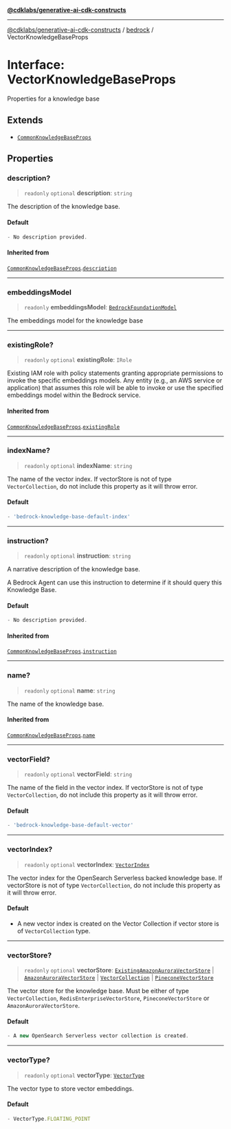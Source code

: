 [**@cdklabs/generative-ai-cdk-constructs**](../../../../README.md)

***

[@cdklabs/generative-ai-cdk-constructs](../../../../README.md) / [bedrock](../README.md) / VectorKnowledgeBaseProps

# Interface: VectorKnowledgeBaseProps

Properties for a knowledge base

## Extends

- [`CommonKnowledgeBaseProps`](CommonKnowledgeBaseProps.md)

## Properties

### description?

> `readonly` `optional` **description**: `string`

The description of the knowledge base.

#### Default

```ts
- No description provided.
```

#### Inherited from

[`CommonKnowledgeBaseProps`](CommonKnowledgeBaseProps.md).[`description`](CommonKnowledgeBaseProps.md#description)

***

### embeddingsModel

> `readonly` **embeddingsModel**: [`BedrockFoundationModel`](../classes/BedrockFoundationModel.md)

The embeddings model for the knowledge base

***

### existingRole?

> `readonly` `optional` **existingRole**: `IRole`

Existing IAM role with policy statements granting appropriate permissions
to invoke the specific embeddings models.
Any entity (e.g., an AWS service or application) that assumes
this role will be able to invoke or use the
specified embeddings model within the Bedrock service.

#### Inherited from

[`CommonKnowledgeBaseProps`](CommonKnowledgeBaseProps.md).[`existingRole`](CommonKnowledgeBaseProps.md#existingrole)

***

### indexName?

> `readonly` `optional` **indexName**: `string`

The name of the vector index.
If vectorStore is not of type `VectorCollection`,
do not include this property as it will throw error.

#### Default

```ts
- 'bedrock-knowledge-base-default-index'
```

***

### instruction?

> `readonly` `optional` **instruction**: `string`

A narrative description of the knowledge base.

A Bedrock Agent can use this instruction to determine if it should
query this Knowledge Base.

#### Default

```ts
- No description provided.
```

#### Inherited from

[`CommonKnowledgeBaseProps`](CommonKnowledgeBaseProps.md).[`instruction`](CommonKnowledgeBaseProps.md#instruction)

***

### name?

> `readonly` `optional` **name**: `string`

The name of the knowledge base.

#### Inherited from

[`CommonKnowledgeBaseProps`](CommonKnowledgeBaseProps.md).[`name`](CommonKnowledgeBaseProps.md#name)

***

### vectorField?

> `readonly` `optional` **vectorField**: `string`

The name of the field in the vector index.
If vectorStore is not of type `VectorCollection`,
do not include this property as it will throw error.

#### Default

```ts
- 'bedrock-knowledge-base-default-vector'
```

***

### vectorIndex?

> `readonly` `optional` **vectorIndex**: [`VectorIndex`](../../opensearch_vectorindex/classes/VectorIndex.md)

The vector index for the OpenSearch Serverless backed knowledge base.
If vectorStore is not of type `VectorCollection`, do not include
this property as it will throw error.

#### Default

- A new vector index is created on the Vector Collection
if vector store is of `VectorCollection` type.

***

### vectorStore?

> `readonly` `optional` **vectorStore**: [`ExistingAmazonAuroraVectorStore`](../../amazonaurora/classes/ExistingAmazonAuroraVectorStore.md) \| [`AmazonAuroraVectorStore`](../../amazonaurora/classes/AmazonAuroraVectorStore.md) \| [`VectorCollection`](../../opensearchserverless/classes/VectorCollection.md) \| [`PineconeVectorStore`](../../pinecone/classes/PineconeVectorStore.md)

The vector store for the knowledge base. Must be either of
type `VectorCollection`, `RedisEnterpriseVectorStore`,
`PineconeVectorStore` or `AmazonAuroraVectorStore`.

#### Default

```ts
- A new OpenSearch Serverless vector collection is created.
```

***

### vectorType?

> `readonly` `optional` **vectorType**: [`VectorType`](../enumerations/VectorType.md)

The vector type to store vector embeddings.

#### Default

```ts
- VectorType.FLOATING_POINT
```
